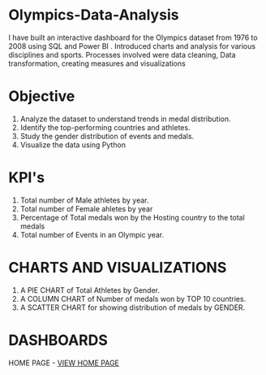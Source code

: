 # Olympics-Data-Analysis
I have built an interactive dashboard for the Olympics dataset from 1976 to 2008 using SQL and Power BI . Introduced charts and analysis for various disciplines and sports. Processes involved were data cleaning, Data transformation, creating measures and visualizations
# Objective
 1. Analyze the dataset to understand trends in medal distribution.
 2. Identify the top-performing countries and athletes.
 3. Study the gender distribution of events and medals.
 4. Visualize the data using Python

# KPI's
1. Total number of Male athletes by year.
2. Total number of Female ahletes by year
3. Percentage of Total medals won by the Hosting country to the total medals
4. Total number of Events in an Olympic year.

# CHARTS AND VISUALIZATIONS
1. A PIE CHART of Total Athletes by Gender.
2. A COLUMN CHART of Number of medals won by TOP 10 countries.
3. A SCATTER CHART for showing distribution of medals by GENDER.
 
# DASHBOARDS
HOME PAGE - <a href="https://github.com/vineethkumarj/Olympics-Data-Analysis/blob/main/Home_Page.png"> VIEW HOME PAGE </a>
